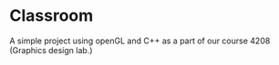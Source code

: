 # Classroom
A simple project using openGL and C++ as a part of our course 4208 (Graphics design lab.)
